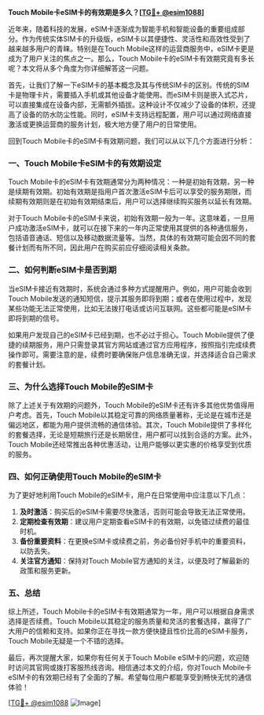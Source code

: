**Touch Mobile卡eSIM卡的有效期是多久？[[TG💪+ @esim1088](https://t.me/s/esim1088)]**

近年来，随着科技的发展，eSIM卡逐渐成为智能手机和智能设备的重要组成部分。作为传统实体SIM卡的升级版，eSIM卡以其便捷性、灵活性和高效性受到了越来越多用户的青睐。特别是在Touch Mobile这样的运营商服务中，eSIM卡更是成为了用户关注的焦点之一。那么，Touch Mobile卡的eSIM卡有效期究竟有多长呢？本文将从多个角度为你详细解答这一问题。

首先，让我们了解一下eSIM卡的基本概念及其与传统SIM卡的区别。传统的SIM卡是物理卡片，需要插入手机或其他设备才能使用。而eSIM卡则是嵌入式芯片，可以直接集成在设备内部，无需额外插拔。这种设计不仅减少了设备的体积，还提高了设备的防水防尘性能。同时，eSIM卡支持远程配置，用户可以通过网络直接激活或更换运营商的服务计划，极大地方便了用户的日常使用。

回到Touch Mobile卡的eSIM卡有效期问题，我们可以从以下几个方面进行分析：

### **一、Touch Mobile卡eSIM卡的有效期设定**

Touch Mobile卡的eSIM卡有效期通常分为两种情况：一种是初始有效期，另一种是续期有效期。初始有效期是指用户首次激活eSIM卡后可以享受的服务期限，而续期有效期则是在初始有效期结束后，用户可以选择继续购买服务以延长有效期。

对于Touch Mobile卡的eSIM卡来说，初始有效期一般为一年。这意味着，一旦用户成功激活eSIM卡，就可以在接下来的一年内正常使用其提供的各种通信服务，包括语音通话、短信以及移动数据流量等。当然，具体的有效期可能会因不同的套餐计划而有所不同，因此用户在购买前应仔细阅读相关条款。

### **二、如何判断eSIM卡是否到期**

当eSIM卡接近有效期时，系统会通过多种方式提醒用户。例如，用户可能会收到Touch Mobile发送的通知短信，提示其服务即将到期；或者在使用过程中，发现某些功能无法正常使用，比如无法拨打电话或访问互联网。这些都可能是eSIM卡即将到期的信号。

如果用户发现自己的eSIM卡已经到期，也不必过于担心。Touch Mobile提供了便捷的续期服务，用户只需登录其官方网站或通过官方应用程序，按照指引完成续费操作即可。需要注意的是，续费时要确保账户信息准确无误，并选择适合自己需求的套餐计划。

### **三、为什么选择Touch Mobile的eSIM卡**

除了上述关于有效期的问题外，Touch Mobile的eSIM卡还有许多其他优势值得用户考虑。首先，Touch Mobile以其稳定可靠的网络质量著称，无论是在城市还是偏远地区，都能为用户提供流畅的通信体验。其次，Touch Mobile提供了多样化的套餐选择，无论是短期旅行还是长期居住，用户都可以找到合适的方案。此外，Touch Mobile还经常推出各种优惠活动，让用户能够以更实惠的价格享受到优质的服务。

### **四、如何正确使用Touch Mobile的eSIM卡**

为了更好地利用Touch Mobile的eSIM卡，用户在日常使用中应注意以下几点：

1. **及时激活**：购买后的eSIM卡需要尽快激活，否则可能会导致无法正常使用。
2. **定期检查有效期**：建议用户定期查看eSIM卡的有效期，以免错过续费的最佳时机。
3. **备份重要资料**：在更换eSIM卡或续费之前，务必备份好手机中的重要资料，以防丢失。
4. **关注官方通知**：保持对Touch Mobile官方通知的关注，以便及时了解最新的政策和服务更新。

### **五、总结**

综上所述，Touch Mobile卡的eSIM卡有效期通常为一年，用户可以根据自身需求选择是否续费。Touch Mobile以其稳定的服务质量和灵活的套餐选择，赢得了广大用户的信赖和支持。如果你正在寻找一款方便快捷且性价比高的eSIM卡服务，Touch Mobile无疑是一个不错的选择。

最后，再次提醒大家，如果你有任何关于Touch Mobile eSIM卡的问题，欢迎随时访问其官网或拨打客服热线咨询。相信通过本文的介绍，你对Touch Mobile卡eSIM卡的有效期已经有了全面的了解。希望每位用户都能享受到畅快无忧的通信体验！

[[TG💪+ @esim1088](https://t.me/s/esim1088) ![Image](https://i.postimg.cc/4NQfJmqS/Snipaste-2025-05-13-00-14-12.png)]